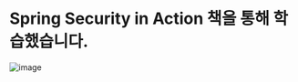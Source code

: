 # Spring Security in Action 책을 통해 학습했습니다.
![image](https://github.com/user-attachments/assets/792cd5be-7498-48e2-844b-169d138401d1)
